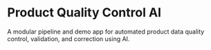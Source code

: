 # Product Quality Control AI

A modular pipeline and demo app for automated product data quality control, validation, and correction using AI.
